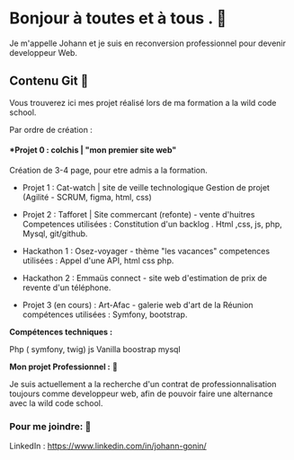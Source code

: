 
# **Bonjour à toutes et à tous .** 👋

Je m'appelle Johann et je suis en reconversion professionnel pour devenir developpeur Web.

## **Contenu Git** 🔭

Vous trouverez ici mes projet réalisé lors de ma formation a la wild code school.

Par ordre de création :

#### *Projet 0 : colchis | "mon premier site web"

Création de 3-4 page, pour etre admis a la formation.

- Projet 1 : Cat-watch | site de veille technologique
Gestion de projet (Agilité - SCRUM, figma, html, css)

- Projet 2 : Tafforet | Site commercant (refonte) - vente d'huitres
Competences utilisées : Constitution d'un backlog .
Html ,css, js, php, Mysql, git/github.

- Hackathon 1 : Osez-voyager - thème "les vacances"
competences utilisées : Appel d'une API, html css php.

- Hackathon 2 : Emmaüs connect - site web d'estimation de
prix de revente d'un téléphone.

- Projet 3 (en cours) : Art-Afac - galerie web d'art de la Réunion
compétences utilisées : Symfony, bootstrap.

**Compétences techniques :**

Php ( symfony, twig)
js Vanilla
boostrap
mysql

**Mon projet Professionnel :** 👯

Je suis actuellement a la recherche d'un contrat de professionnalisation toujours comme developpeur web, 
afin de pouvoir faire une alternance avec la wild code school.

### Pour me joindre: 💬

LinkedIn  : https://www.linkedin.com/in/johann-gonin/
